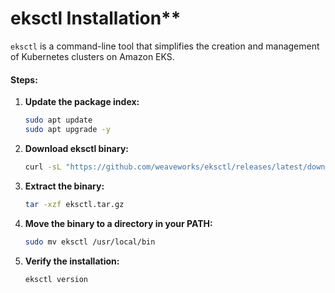 # eksctl Installation**

`eksctl` is a command-line tool that simplifies the creation and management of Kubernetes clusters on Amazon EKS.

#### Steps:

1. **Update the package index:**
    
    ```bash
    sudo apt update
    sudo apt upgrade -y
    ```
    
2. **Download eksctl binary:**
    
    ```bash
    curl -sL "https://github.com/weaveworks/eksctl/releases/latest/download/eksctl_$(uname -s)_amd64.tar.gz" -o eksctl.tar.gz
    ```
    
3. **Extract the binary:**
    
    ```bash
    tar -xzf eksctl.tar.gz
    ```
    
4. **Move the binary to a directory in your PATH:**
    
    ```bash
    sudo mv eksctl /usr/local/bin
    ```
    
5. **Verify the installation:**
    
    ```bash
    eksctl version
    ```
    

